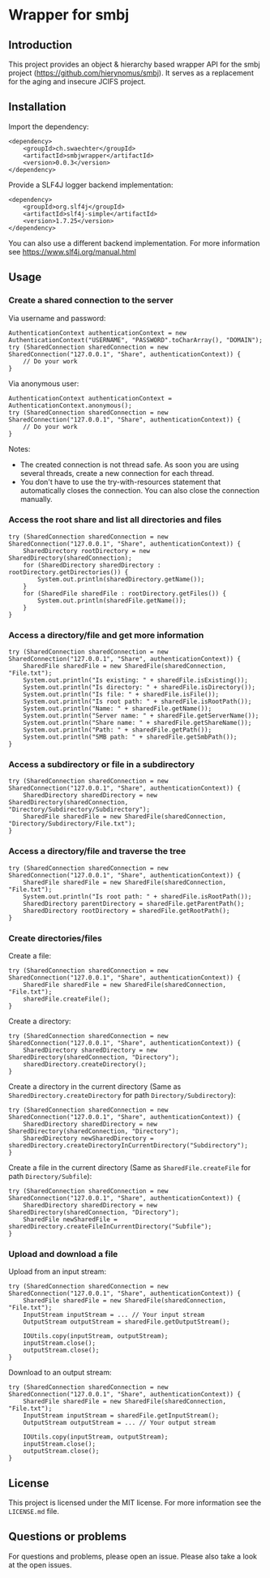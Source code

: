 # Wrapper for smbj

## Introduction

This project provides an object & hierarchy based wrapper API for the smbj project (https://github.com/hierynomus/smbj). It serves as a replacement for the aging and insecure JCIFS project.

## Installation

Import the dependency:

    <dependency>
        <groupId>ch.swaechter</groupId>
        <artifactId>smbjwrapper</artifactId>
        <version>0.0.3</version>
    </dependency>

Provide a SLF4J logger backend implementation:

    <dependency>
        <groupId>org.slf4j</groupId>
        <artifactId>slf4j-simple</artifactId>
        <version>1.7.25</version>
    </dependency>

You can also use a different backend implementation. For more information see https://www.slf4j.org/manual.html

## Usage

### Create a shared connection to the server

Via username and password:

    AuthenticationContext authenticationContext = new AuthenticationContext("USERNAME", "PASSWORD".toCharArray(), "DOMAIN");
    try (SharedConnection sharedConnection = new SharedConnection("127.0.0.1", "Share", authenticationContext)) {
        // Do your work
    }    

Via anonymous user:

    AuthenticationContext authenticationContext = AuthenticationContext.anonymous();
    try (SharedConnection sharedConnection = new SharedConnection("127.0.0.1", "Share", authenticationContext)) {
        // Do your work
    }

Notes:

* The created connection is not thread safe. As soon you are using several threads, create a new connection for each thread.
* You don't have to use the try-with-resources statement that automatically closes the connection. You can also close the connection manually.

### Access the root share and list all directories and files

    try (SharedConnection sharedConnection = new SharedConnection("127.0.0.1", "Share", authenticationContext)) {
        SharedDirectory rootDirectory = new SharedDirectory(sharedConnection);
        for (SharedDirectory sharedDirectory : rootDirectory.getDirectories()) {
            System.out.println(sharedDirectory.getName());
        }
        for (SharedFile sharedFile : rootDirectory.getFiles()) {
            System.out.println(sharedFile.getName());
        }
    }

### Access a directory/file and get more information
    
    try (SharedConnection sharedConnection = new SharedConnection("127.0.0.1", "Share", authenticationContext)) {
        SharedFile sharedFile = new SharedFile(sharedConnection, "File.txt");
        System.out.println("Is existing: " + sharedFile.isExisting());
        System.out.println("Is directory: " + sharedFile.isDirectory());
        System.out.println("Is file: " + sharedFile.isFile());
        System.out.println("Is root path: " + sharedFile.isRootPath());
        System.out.println("Name: " + sharedFile.getName());
        System.out.println("Server name: " + sharedFile.getServerName());
        System.out.println("Share name: " + sharedFile.getShareName());
        System.out.println("Path: " + sharedFile.getPath());
        System.out.println("SMB path: " + sharedFile.getSmbPath());
    }

### Access a subdirectory or file in a subdirectory

    try (SharedConnection sharedConnection = new SharedConnection("127.0.0.1", "Share", authenticationContext)) {
        SharedDirectory sharedDirectory = new SharedDirectory(sharedConnection, "Directory/Subdirectory/Subdirectory");
        SharedFile sharedFile = new SharedFile(sharedConnection, "Directory/Subdirectory/File.txt");
    }

### Access a directory/file and traverse the tree

    try (SharedConnection sharedConnection = new SharedConnection("127.0.0.1", "Share", authenticationContext)) {
        SharedFile sharedFile = new SharedFile(sharedConnection, "File.txt");
        System.out.println("Is root path: " + sharedFile.isRootPath());
        SharedDirectory parentDirectory = sharedFile.getParentPath();
        SharedDirectory rootDirectory = sharedFile.getRootPath();
    }

### Create directories/files

Create a file:

    try (SharedConnection sharedConnection = new SharedConnection("127.0.0.1", "Share", authenticationContext)) {
        SharedFile sharedFile = new SharedFile(sharedConnection, "File.txt");
        sharedFile.createFile();
    }

Create a directory:

    try (SharedConnection sharedConnection = new SharedConnection("127.0.0.1", "Share", authenticationContext)) {
        SharedDirectory sharedDirectory = new SharedDirectory(sharedConnection, "Directory");
        sharedDirectory.createDirectory();
    }

Create a directory in the current directory (Same as `SharedDirectory.createDirectory` for path `Directory/Subdirectory`):

    try (SharedConnection sharedConnection = new SharedConnection("127.0.0.1", "Share", authenticationContext)) {
        SharedDirectory sharedDirectory = new SharedDirectory(sharedConnection, "Directory");
        SharedDirectory newSharedDirectory = sharedDirectory.createDirectoryInCurrentDirectory("Subdirectory");
    }

Create a file in the current directory (Same as `SharedFile.createFile` for path `Directory/Subfile`):

    try (SharedConnection sharedConnection = new SharedConnection("127.0.0.1", "Share", authenticationContext)) {
        SharedDirectory sharedDirectory = new SharedDirectory(sharedConnection, "Directory");
        SharedFile newSharedFile = sharedDirectory.createFileInCurrentDirectory("Subfile");
    }

### Upload and download a file

Upload from an input stream:

    try (SharedConnection sharedConnection = new SharedConnection("127.0.0.1", "Share", authenticationContext)) {
        SharedFile sharedFile = new SharedFile(sharedConnection, "File.txt");
        InputStream inputStream = ... // Your input stream
        OutputStream outputStream = sharedFile.getOutputStream();

        IOUtils.copy(inputStream, outputStream);
        inputStream.close();
        outputStream.close();
    }

Download to an output stream:

    try (SharedConnection sharedConnection = new SharedConnection("127.0.0.1", "Share", authenticationContext)) {
        SharedFile sharedFile = new SharedFile(sharedConnection, "File.txt");
        InputStream inputStream = sharedFile.getInputStream();
        OutputStream outputStream = ... // Your output stream

        IOUtils.copy(inputStream, outputStream);
        inputStream.close();
        outputStream.close();
    }

## License

This project is licensed under the MIT license. For more information see the `LICENSE.md` file.

## Questions or problems

For questions and problems, please open an issue. Please also take a look at the open issues.
